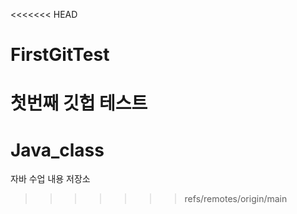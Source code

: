 <<<<<<< HEAD
# FirstGitTest
첫번째 깃헙 테스트
=======
# Java_class
자바 수업 내용 저장소
>>>>>>> refs/remotes/origin/main
